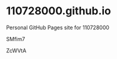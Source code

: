 # 110728000.github.io
Personal GitHub Pages site for 110728000






















































SMfim7

ZcWVtA
